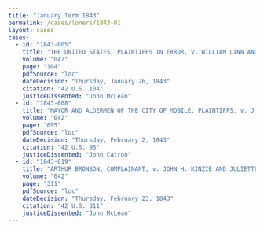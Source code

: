 ```yaml
---
title: "January Term 1843"
permalink: /cases/loners/1843-01
layout: cases
cases:
  - id: "1843-005"
    title: "THE UNITED STATES, PLAINTIFFS IN ERROR, v. WILLIAM LINN AND OTHERS"
    volume: "042"
    page: "104"
    pdfSource: "loc"
    dateDecision: "Thursday, January 26, 1843"
    citation: "42 U.S. 104"
    justiceDissented: "John McLean"
  - id: "1843-008"
    title: "MAYOR AND ALDERMEN OF THE CITY OF MOBILE, PLAINTIFFS, v. J. EMANUEL AND G. S. GAINES, DEFENDANTS"
    volume: "042"
    page: "095"
    pdfSource: "loc"
    dateDecision: "Thursday, February 2, 1843"
    citation: "42 U.S. 95"
    justiceDissented: "John Catron"
  - id: "1843-019"
    title: "ARTHUR BRONSON, COMPLAINANT, v. JOHN H. KINZIE AND JULIETTE A., HIS WIFE, EDMUND K. BUSSING AND JOHN S. BUSSING, THE PRESIDENT, DIRECTORS, AND COMPANY OF THE STATE BANK OF ILLINOIS, JAY HATHWAY, MARY ANN WOLCOTT, DANIEL S. GRISWOLD, CAROLINE D"
    volume: "042"
    page: "311"
    pdfSource: "loc"
    dateDecision: "Thursday, February 23, 1843"
    citation: "42 U.S. 311"
    justiceDissented: "John McLean"
---
```

